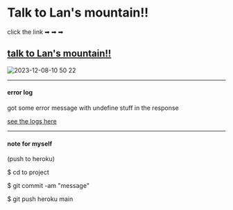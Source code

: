 # Talk to Lan's mountain!!

click the link ➡ ➡ ➡
## [talk to Lan's mountain!!](https://talk-to-lans-mountain-a212fffbda9a.herokuapp.com/)

<img alt=" 2023-12-08-10 50 22" src="https://github.com/yclanlan/a2z-final/assets/97862198/02ed89e8-706f-4aca-87d8-65750772e93f">



<hr>

#### error log

got some error message with undefine stuff
in the response 

[see the logs here](https://github.com/yclanlan/a2z-final/blob/main/error-log)

<hr>

#### note for myself

(push to heroku)

$ cd to project

$ git commit -am "message"

$ git push heroku main